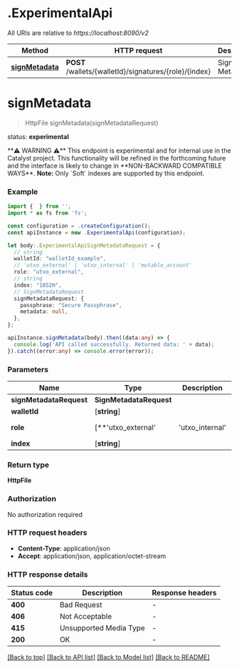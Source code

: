 # .ExperimentalApi

All URIs are relative to *https://localhost:8090/v2*

Method | HTTP request | Description
------------- | ------------- | -------------
[**signMetadata**](ExperimentalApi.md#signMetadata) | **POST** /wallets/{walletId}/signatures/{role}/{index} | Sign Metadata


# **signMetadata**
> HttpFile signMetadata(signMetadataRequest)

<p align=\"right\">status: <strong>experimental</strong></p>  **⚠️ WARNING ⚠️**  This endpoint is experimental and for internal use in the Catalyst project. This functionality will be refined in the forthcoming future and the interface is likely to change in **NON-BACKWARD COMPATIBLE WAYS**.  <b>Note:</b> Only `Soft` indexes are supported by this endpoint. 

### Example


```typescript
import {  } from '';
import * as fs from 'fs';

const configuration = .createConfiguration();
const apiInstance = new .ExperimentalApi(configuration);

let body:.ExperimentalApiSignMetadataRequest = {
  // string
  walletId: "walletId_example",
  // 'utxo_external' | 'utxo_internal' | 'mutable_account'
  role: "utxo_external",
  // string
  index: "1852H",
  // SignMetadataRequest
  signMetadataRequest: {
    passphrase: "Secure Passphrase",
    metadata: null,
  },
};

apiInstance.signMetadata(body).then((data:any) => {
  console.log('API called successfully. Returned data: ' + data);
}).catch((error:any) => console.error(error));
```


### Parameters

Name | Type | Description  | Notes
------------- | ------------- | ------------- | -------------
 **signMetadataRequest** | **SignMetadataRequest**|  |
 **walletId** | [**string**] |  | defaults to undefined
 **role** | [**&#39;utxo_external&#39; | &#39;utxo_internal&#39; | &#39;mutable_account&#39;**]**Array<&#39;utxo_external&#39; &#124; &#39;utxo_internal&#39; &#124; &#39;mutable_account&#39;>** |  | defaults to undefined
 **index** | [**string**] |  | defaults to undefined


### Return type

**HttpFile**

### Authorization

No authorization required

### HTTP request headers

 - **Content-Type**: application/json
 - **Accept**: application/json, application/octet-stream


### HTTP response details
| Status code | Description | Response headers |
|-------------|-------------|------------------|
**400** | Bad Request |  -  |
**406** | Not Acceptable |  -  |
**415** | Unsupported Media Type |  -  |
**200** | OK |  -  |

[[Back to top]](#) [[Back to API list]](README.md#documentation-for-api-endpoints) [[Back to Model list]](README.md#documentation-for-models) [[Back to README]](README.md)


